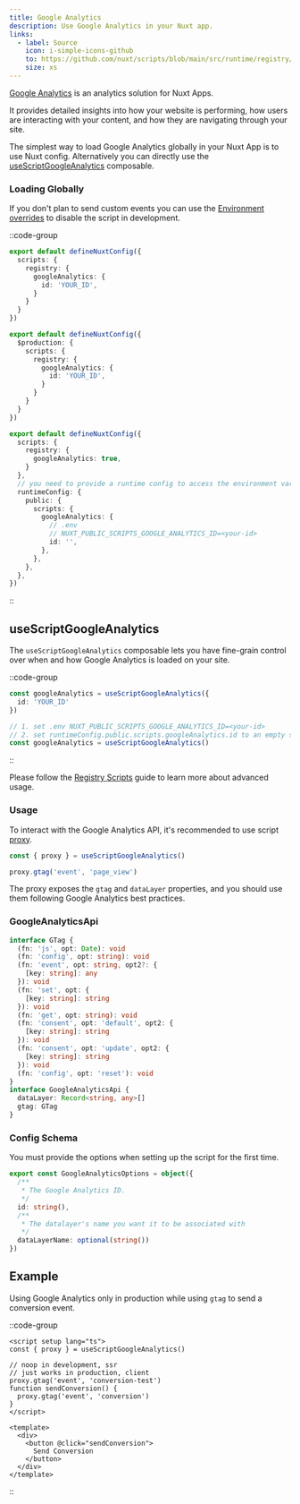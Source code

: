```yaml
---
title: Google Analytics
description: Use Google Analytics in your Nuxt app.
links:
  - label: Source
    icon: i-simple-icons-github
    to: https://github.com/nuxt/scripts/blob/main/src/runtime/registry/google-analytics.ts
    size: xs
---
```


[Google Analytics](https://marketingplatform.google.com/about/analytics/) is an analytics solution for Nuxt Apps.

It provides detailed insights into how your website is performing, how users are interacting with your content, and how they are navigating through your site.

The simplest way to load Google Analytics globally in your Nuxt App is to use Nuxt config. Alternatively you can directly
use the [useScriptGoogleAnalytics](#useScriptGoogleAnalytics) composable.

### Loading Globally

If you don't plan to send custom events you can use the [Environment overrides](https://nuxt.com/docs/getting-started/configuration#environment-overrides) to
disable the script in development.

::code-group

```ts [Always enabled]
export default defineNuxtConfig({
  scripts: {
    registry: {
      googleAnalytics: {
        id: 'YOUR_ID',
      }
    }
  }
})
```

```ts [Production only]
export default defineNuxtConfig({
  $production: {
    scripts: {
      registry: {
        googleAnalytics: {
          id: 'YOUR_ID',
        }
      }
    }
  }
})
```

```ts [Environment Variables]
export default defineNuxtConfig({
  scripts: {
    registry: {
      googleAnalytics: true,
    }
  },
  // you need to provide a runtime config to access the environment variables
  runtimeConfig: {
    public: {
      scripts: {
        googleAnalytics: {
          // .env
          // NUXT_PUBLIC_SCRIPTS_GOOGLE_ANALYTICS_ID=<your-id>
          id: '',
        },
      },
    },
  },
})
```

::

## useScriptGoogleAnalytics

The `useScriptGoogleAnalytics` composable lets you have fine-grain control over when and how Google Analytics is loaded on your site.

::code-group

```ts [Default]
const googleAnalytics = useScriptGoogleAnalytics({
  id: 'YOUR_ID'
})
```

```ts [Environment Variables]
// 1. set .env NUXT_PUBLIC_SCRIPTS_GOOGLE_ANALYTICS_ID=<your-id>
// 2. set runtimeConfig.public.scripts.googleAnalytics.id to an empty string or fallback
const googleAnalytics = useScriptGoogleAnalytics()
```

::

Please follow the [Registry Scripts](/docs/guides/registry-scripts) guide to learn more about advanced usage.

### Usage

To interact with the Google Analytics API, it's recommended to use script [proxy](/docs/guides/key-concepts#understanding-proxied-functions).

```ts
const { proxy } = useScriptGoogleAnalytics()

proxy.gtag('event', 'page_view')
```

The proxy exposes the `gtag` and `dataLayer` properties, and you should use them following Google Analytics best practices.

### GoogleAnalyticsApi

```ts
interface GTag {
  (fn: 'js', opt: Date): void
  (fn: 'config', opt: string): void
  (fn: 'event', opt: string, opt2?: {
    [key: string]: any
  }): void
  (fn: 'set', opt: {
    [key: string]: string
  }): void
  (fn: 'get', opt: string): void
  (fn: 'consent', opt: 'default', opt2: {
    [key: string]: string
  }): void
  (fn: 'consent', opt: 'update', opt2: {
    [key: string]: string
  }): void
  (fn: 'config', opt: 'reset'): void
}
interface GoogleAnalyticsApi {
  dataLayer: Record<string, any>[]
  gtag: GTag
}
```

### Config Schema

You must provide the options when setting up the script for the first time.

```ts
export const GoogleAnalyticsOptions = object({
  /**
   * The Google Analytics ID.
   */
  id: string(),
  /**
   * The datalayer's name you want it to be associated with
   */
  dataLayerName: optional(string())
})
```

## Example

Using Google Analytics only in production while using `gtag` to send a conversion event.

::code-group

```vue [ConversionButton.vue]
<script setup lang="ts">
const { proxy } = useScriptGoogleAnalytics()

// noop in development, ssr
// just works in production, client
proxy.gtag('event', 'conversion-test')
function sendConversion() {
  proxy.gtag('event', 'conversion')
}
</script>

<template>
  <div>
    <button @click="sendConversion">
      Send Conversion
    </button>
  </div>
</template>
```

::
